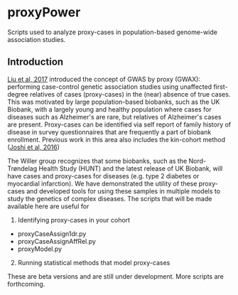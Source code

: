 # proxyPower
Scripts used to analyze proxy-cases in population-based genome-wide association studies.

## Introduction

[Liu et al, 2017](https://github.com/bnwolford/proxyPower/blob/master/README.md) introduced the concept of GWAS by proxy (GWAX): performing case-control genetic association studies using unaffected first-degree relatives of cases (proxy-cases) in the (near) absence of true cases. This was motivated by large population-based biobanks, such as the UK Biobank, with a largely young and healthy population where cases for diseases such as Alzheimer's are rare, but relatives of Alzheimer's cases are present. Proxy-cases can be identified via self report of family history of disease in survey questionnaires that are frequently a part of biobank enrollment. Previous work in this area also includes the kin-cohort method ([Joshi et al, 2016](https://www.nature.com/articles/ncomms11174)) 

The Willer group recognizes that some biobanks, such as the Nord-Trøndelag Health Study (HUNT) and the latest release of UK Biobank, will have cases and proxy-cases for diseases (e.g. type 2 diabetes or myocardial infarction). We have demonstrated the utility of these proxy-cases and developed tools for using these samples in multiple models to study the genetics of complex diseases. The scripts that will be made available here are useful for 

1. Identifying proxy-cases in your cohort
- proxyCaseAssign1dr.py 
- proxyCaseAssignAffRel.py
- proxyModel.py

2. Running statistical methods that model proxy-cases

These are beta versions and are still under development. More scripts are forthcoming.

